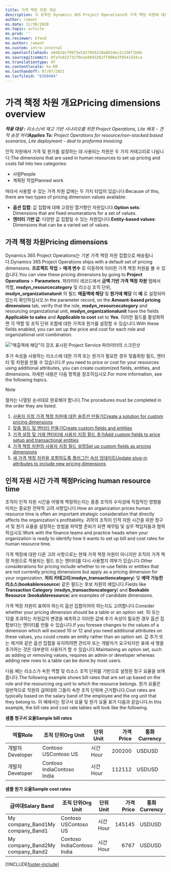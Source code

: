 ```yaml
---
title: 가격 책정 차원 개요
description: 이 토픽은 Dynamics 365 Project Operations의 가격 책정 차원에 대한 정보를 제공합니다.
author: rumant
ms.date: 11/30/2020
ms.topic: article
ms.prod: ''
ms.reviewer: kfend
ms.author: rumant
ms.custom: intro-internal
ms.openlocfilehash: e8d62dcf9975e5427926210a881dec2c256f1b8b
ms.sourcegitcommit: 0fafe022731f0e1e8693382ff906e3f8541d34ca
ms.translationtype: HT
ms.contentlocale: ko-KR
ms.lasthandoff: 07/07/2021
ms.locfileid: "6368484"
---
```

# <a name="pricing-dimensions-overview"></a><span data-ttu-id="a6c52-103">가격 책정 차원 개요</span><span class="sxs-lookup"><span data-stu-id="a6c52-103">Pricing dimensions overview</span></span>

<span data-ttu-id="a6c52-104">_**적용 대상 :** 리소스/비 재고 기반 시나리오를 위한 Project Operations, Lite 배포 - 견적 송장 처리_</span><span class="sxs-lookup"><span data-stu-id="a6c52-104">_**Applies To:** Project Operations for resource/non-stocked based scenarios, Lite deployment - deal to proforma invoicing_</span></span>

<span data-ttu-id="a6c52-105">인적 자원에서 가격 및 원가를 설정하는 데 사용되는 차원은 두 가지 카테고리로 나뉩니다:</span><span class="sxs-lookup"><span data-stu-id="a6c52-105">The dimensions that are used in human resources to set up pricing and costs fall into two categories:</span></span>

- <span data-ttu-id="a6c52-106">사람</span><span class="sxs-lookup"><span data-stu-id="a6c52-106">People</span></span>
- <span data-ttu-id="a6c52-107">계획된 작업</span><span class="sxs-lookup"><span data-stu-id="a6c52-107">Planned work</span></span>

<span data-ttu-id="a6c52-108">따라서 사용할 수 있는 가격 차원 값에는 두 가지 타입이 있습니다:</span><span class="sxs-lookup"><span data-stu-id="a6c52-108">Because of this, there are two types of pricing dimension values available:</span></span>

- <span data-ttu-id="a6c52-109">**옵션 집합**: 값 집합에 대해 고정된 열거형인 차원입니다.</span><span class="sxs-lookup"><span data-stu-id="a6c52-109">**Option sets**: Dimensions that are fixed enumerations for a set of values.</span></span>
- <span data-ttu-id="a6c52-110">**엔터티 기반 값**: 다양한 값 집합일 수 있는 차원입니다.</span><span class="sxs-lookup"><span data-stu-id="a6c52-110">**Entity-based values**: Dimensions that can be a varied set of values.</span></span>

## <a name="pricing-dimensions"></a><span data-ttu-id="a6c52-111">가격 책정 차원</span><span class="sxs-lookup"><span data-stu-id="a6c52-111">Pricing dimensions</span></span>

<span data-ttu-id="a6c52-112">Dynamics 365 Project Operations는 기본 가격 책정 차원 집합으로 배송됩니다.</span><span class="sxs-lookup"><span data-stu-id="a6c52-112">Dynamics 365 Project Operations ships with a default set of pricing dimensions.</span></span> <span data-ttu-id="a6c52-113">**프로젝트 작업** > **매개 변수** 로 이동하여 이러한 가격 책정 차원을 볼 수 있습니다.</span><span class="sxs-lookup"><span data-stu-id="a6c52-113">You can view these pricing dimensions by going to **Project Operations** > **Parameters**.</span></span> <span data-ttu-id="a6c52-114">파라미터 레코드에서 **금액 기반 가격 책정 차원** 탭에서 역할, **msdyn_resourcecategory** 및 리소싱 조직 단위, **msdyn_organizationalunit** 의 필드 **매출액에 해당** 및 **원가에 해당** 이 **예** 로 설정되어 있는지 확인하십시오.</span><span class="sxs-lookup"><span data-stu-id="a6c52-114">In the parameter record, on the **Amount-based pricing dimensions** tab, verify that the role, **msdyn_resourcecategory** and resourcing organizational unit, **msdyn_organizationalunit** have the fields **Applicable to sales** and **Applicable to cost** set to **Yes**.</span></span> <span data-ttu-id="a6c52-115">이러한 필드를 활성화하면 각 역할 및 조직 단위 조합에 대한 가격과 원가를 설정할 수 있습니다.</span><span class="sxs-lookup"><span data-stu-id="a6c52-115">With these fields enabled, you can set up the price and cost for each role and organizational unit combination.</span></span>

!["매출액에 해당"이 강조 표시된 Project Service 파라미터의 스크린샷](media/PS-OOB-parameters.png)

<span data-ttu-id="a6c52-117">추가 속성을 사용하는 리소스에 대한 가격 또는 원가가 필요한 경우 맞춤화된 필드, 엔터티 및 차원을 만들 수 있습니다.</span><span class="sxs-lookup"><span data-stu-id="a6c52-117">If you need to price or cost for your resources using additional attributes, you can create customized fields, entities, and dimensions.</span></span> <span data-ttu-id="a6c52-118">자세한 내용은 다음 항목을 참조하십시오.</span><span class="sxs-lookup"><span data-stu-id="a6c52-118">For more information, see the following topics.</span></span> 
  
  > [!NOTE]
  > <span data-ttu-id="a6c52-119">절차는 나열된 순서대로 완료해야 합니다.</span><span class="sxs-lookup"><span data-stu-id="a6c52-119">The procedures must be completed in the order they are listed.</span></span>

1. [<span data-ttu-id="a6c52-120">사용자 지정 가격 책정 차원에 대한 솔루션 만들기</span><span class="sxs-lookup"><span data-stu-id="a6c52-120">Create a solution for custom pricing dimensions</span></span>](../sales/create-solution-custompd.md)
2. [<span data-ttu-id="a6c52-121">맞춤 필드 및 엔터티 만들기</span><span class="sxs-lookup"><span data-stu-id="a6c52-121">Create custom fields and entities</span></span>](create-custom-fields-entities-pricing-dimensions.md)
3. [<span data-ttu-id="a6c52-122">가격 설정 및 거래 엔터티에 사용자 지정 필드 추가</span><span class="sxs-lookup"><span data-stu-id="a6c52-122">Add custom fields to price setup and transactional entities</span></span>](add-custom-fields-price-setup-transactional-entities.md)
4. [<span data-ttu-id="a6c52-123">가격 책정 차원의 사용자 지정 필드 설정</span><span class="sxs-lookup"><span data-stu-id="a6c52-123">Set up custom fields as pricing dimensions</span></span>](set-up-custom-fields-pricing-dimensions.md)
5. [<span data-ttu-id="a6c52-124">새 가격 책정 차원을 포함하도록 플러그인 속성 업데이트</span><span class="sxs-lookup"><span data-stu-id="a6c52-124">Update plug-in attributes to include new pricing dimensions</span></span>](update-plugin-attributes-pd.md)


## <a name="pricing-human-resource-time"></a><span data-ttu-id="a6c52-125">인적 자원 시간 가격 책정</span><span class="sxs-lookup"><span data-stu-id="a6c52-125">Pricing human resource time</span></span>
<span data-ttu-id="a6c52-126">조직이 인적 자원 시간을 어떻게 책정하는지는 종종 조직의 수익성에 직접적인 영향을 미치는 중요한 전략적 고려 사항입니다.</span><span class="sxs-lookup"><span data-stu-id="a6c52-126">How an organization prices human resource time is often an important strategic consideration that directly affects the organization's profitability.</span></span> <span data-ttu-id="a6c52-127">귀하의 조직이 인적 자원 시간을 위한 청구서 및 원가 요율을 설정하는 방법을 파악할 준비가 되면 재무팀 및 실무 책임자들과 협력하십시오.</span><span class="sxs-lookup"><span data-stu-id="a6c52-127">Work with the finance teams and practice heads when your organization is ready to identify how it wants to set up bill and cost rates for human resource time.</span></span>

<span data-ttu-id="a6c52-128">가격 책정에 대한 다른 고려 사항으로는 현재 가격 책정 차원이 아니지만 조직의 가격 책정 차원으로 적용되는 필드 또는 엔터티를 다시 사용할지 여부가 있습니다.</span><span class="sxs-lookup"><span data-stu-id="a6c52-128">Other considerations for pricing include whether to re-use fields or entities that are not currently pricing dimensions but apply as a pricing dimension for your organization.</span></span> <span data-ttu-id="a6c52-129">**처리 카테고리**(**msdyn_transactioncategory**) 및 **예약 가능한 리소스**(**bookableresource**) 같은 필드는 후보 차원의 예입니다.</span><span class="sxs-lookup"><span data-stu-id="a6c52-129">Fields like **Transaction Category** (**msdyn_transactioncategory**) and **Bookable Resource** (**bookableresource**) are examples of candidate dimensions.</span></span> 

<span data-ttu-id="a6c52-130">가격 책정 차원이 표여야 하는지 옵션 집합이어야 하는지도 고려합니다.</span><span class="sxs-lookup"><span data-stu-id="a6c52-130">Consider whether your pricing dimension should be a table or an option set.</span></span> <span data-ttu-id="a6c52-131">10 또는 12를 초과하는 차원값의 변경을 예측하고 이러한 값에 추가 속성이 필요한 경우 옵션 집합보다는 엔터티를 만들 수 있습니다.</span><span class="sxs-lookup"><span data-stu-id="a6c52-131">If you foresee changes to the values of a dimension which will exceed 10 or 12 and you need additional attributes on these values, you could create an entity rather than an option set.</span></span> <span data-ttu-id="a6c52-132">값 추가 또는 제거와 같은 옵션 집합을 유지하려면 관리자 또는 개발자가 요구되지만 표에 새 행을 추가하는 것은 대부분의 사용자가 할 수 있습니다.</span><span class="sxs-lookup"><span data-stu-id="a6c52-132">Maintaining an option set, such as adding or removing values, requires an admin or developer whereas adding new rows to a table can be done by most users.</span></span>

<span data-ttu-id="a6c52-133">다음 예는 리소스가 속한 역할 및 리소스 조직 단위를 기반으로 설정된 청구 요율을 보여줍니다.</span><span class="sxs-lookup"><span data-stu-id="a6c52-133">The following example shows bill rates that are set up based on the role and the resourcing org unit to which the resource belongs.</span></span> <span data-ttu-id="a6c52-134">원가 요율은 일반적으로 직원의 급여대와 그들이 속한 조직 단위에 근거합니다.</span><span class="sxs-lookup"><span data-stu-id="a6c52-134">Cost rates are typically based on the salary band of the employee and the org unit that they belong to.</span></span> <span data-ttu-id="a6c52-135">이 예에서는 청구서 요율 및 원가 요율 표가 다음과 같습니다.</span><span class="sxs-lookup"><span data-stu-id="a6c52-135">In this example, the bill rate and cost rate tables will look like the following.</span></span>

<span data-ttu-id="a6c52-136">**샘플 청구서 요율**</span><span class="sxs-lookup"><span data-stu-id="a6c52-136">**Sample bill rates**</span></span>

| <span data-ttu-id="a6c52-137">역할</span><span class="sxs-lookup"><span data-stu-id="a6c52-137">Role</span></span>        | <span data-ttu-id="a6c52-138">조직 단위</span><span class="sxs-lookup"><span data-stu-id="a6c52-138">Org Unit</span></span>    |<span data-ttu-id="a6c52-139">단위</span><span class="sxs-lookup"><span data-stu-id="a6c52-139">Unit</span></span>      |<span data-ttu-id="a6c52-140">가격</span><span class="sxs-lookup"><span data-stu-id="a6c52-140">Price</span></span>      |<span data-ttu-id="a6c52-141">통화</span><span class="sxs-lookup"><span data-stu-id="a6c52-141">Currency</span></span>  |
| ------------|-------------|----------|----------:|----------|
| <span data-ttu-id="a6c52-142">개발자</span><span class="sxs-lookup"><span data-stu-id="a6c52-142">Developer</span></span>   | <span data-ttu-id="a6c52-143">Contoso US</span><span class="sxs-lookup"><span data-stu-id="a6c52-143">Contoso US</span></span>  |<span data-ttu-id="a6c52-144">시간</span><span class="sxs-lookup"><span data-stu-id="a6c52-144">Hour</span></span> | <span data-ttu-id="a6c52-145">200</span><span class="sxs-lookup"><span data-stu-id="a6c52-145">200</span></span>|<span data-ttu-id="a6c52-146">USD</span><span class="sxs-lookup"><span data-stu-id="a6c52-146">USD</span></span>     |
| <span data-ttu-id="a6c52-147">개발자</span><span class="sxs-lookup"><span data-stu-id="a6c52-147">Developer</span></span>   | <span data-ttu-id="a6c52-148">Contoso India</span><span class="sxs-lookup"><span data-stu-id="a6c52-148">Contoso India</span></span> |<span data-ttu-id="a6c52-149">시간</span><span class="sxs-lookup"><span data-stu-id="a6c52-149">Hour</span></span>|   <span data-ttu-id="a6c52-150">112</span><span class="sxs-lookup"><span data-stu-id="a6c52-150">112</span></span>|<span data-ttu-id="a6c52-151">USD</span><span class="sxs-lookup"><span data-stu-id="a6c52-151">USD</span></span>     |


<span data-ttu-id="a6c52-152">**샘플 원가 요율**</span><span class="sxs-lookup"><span data-stu-id="a6c52-152">**Sample cost rates**</span></span>

| <span data-ttu-id="a6c52-153">급여대</span><span class="sxs-lookup"><span data-stu-id="a6c52-153">Salary Band</span></span>     | <span data-ttu-id="a6c52-154">조직 단위</span><span class="sxs-lookup"><span data-stu-id="a6c52-154">Org Unit</span></span>    |<span data-ttu-id="a6c52-155">단위</span><span class="sxs-lookup"><span data-stu-id="a6c52-155">Unit</span></span>      |<span data-ttu-id="a6c52-156">가격</span><span class="sxs-lookup"><span data-stu-id="a6c52-156">Price</span></span>      |<span data-ttu-id="a6c52-157">통화</span><span class="sxs-lookup"><span data-stu-id="a6c52-157">Currency</span></span>  |
| ----------------|-------------|----------|----------:|----------|
| <span data-ttu-id="a6c52-158">My company_Band1</span><span class="sxs-lookup"><span data-stu-id="a6c52-158">My company_Band1</span></span> | <span data-ttu-id="a6c52-159">Contoso US</span><span class="sxs-lookup"><span data-stu-id="a6c52-159">Contoso US</span></span>  |<span data-ttu-id="a6c52-160">시간</span><span class="sxs-lookup"><span data-stu-id="a6c52-160">Hour</span></span> | <span data-ttu-id="a6c52-161">145</span><span class="sxs-lookup"><span data-stu-id="a6c52-161">145</span></span>|<span data-ttu-id="a6c52-162">USD</span><span class="sxs-lookup"><span data-stu-id="a6c52-162">USD</span></span>     |
| <span data-ttu-id="a6c52-163">My company_Band2</span><span class="sxs-lookup"><span data-stu-id="a6c52-163">My company_Band2</span></span> | <span data-ttu-id="a6c52-164">Contoso India</span><span class="sxs-lookup"><span data-stu-id="a6c52-164">Contoso India</span></span> |<span data-ttu-id="a6c52-165">시간</span><span class="sxs-lookup"><span data-stu-id="a6c52-165">Hour</span></span>|   <span data-ttu-id="a6c52-166">67</span><span class="sxs-lookup"><span data-stu-id="a6c52-166">67</span></span>|<span data-ttu-id="a6c52-167">USD</span><span class="sxs-lookup"><span data-stu-id="a6c52-167">USD</span></span>     |


[!INCLUDE[footer-include](../includes/footer-banner.md)]